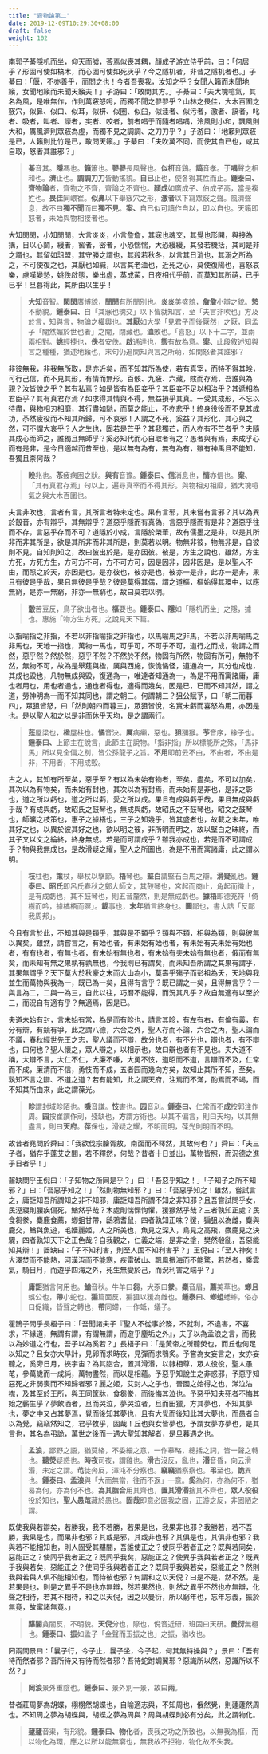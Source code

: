 ```yaml
---
title: "齊物論第二"
date: 2019-12-09T10:29:30+08:00
draft: false
weight: 102
---
```




南郭子綦隱机而坐，仰天而噓，荅焉似喪其耦，顏成子游立侍乎前，曰：「<span class="text-muted">何居乎？形固可使如槁木，而心固可使如死灰乎？今之隱机者，非昔之隱机者也。</span>」子綦曰：「<span class="text-muted">偃，不亦善乎，而問之也！今者吾喪我，汝知之乎？女聞人籟而未聞地籟，女聞地籟而未聞天籟夫！</span>」子游曰：「<span class="text-muted">敢問其方。</span>」子綦曰：「<span class="text-muted">夫大塊噫氣，其名為風，是唯無作，作則萬竅怒呺，而獨不聞之翏翏乎？山林之畏佳，大木百圍之竅穴，似鼻、似口、似耳，似枅、似圈、似臼，似洼者、似污者，激者、謞者，叱者、吸者，叫者、譹者，宎者、咬者，前者唱于而隨者唱喁，泠風則小和，飄風則大和，厲風濟則眾竅為虛，而獨不見之調調、之刀刀乎？</span>」子游曰：「<span class="text-muted">地籟則眾竅是已，人籟則比竹是已，敢問天籟。</span>」子綦曰：「<span class="text-muted">夫吹萬不同，而使其自已也，咸其自取，怒者其誰邪？</span>」

> **綦**音其。**隱**馮也。**籟**簫也。**翏翏**長風聲也。**似枅**音鷄。**謞**音孝。**于喁**聲之相和也。**濟**止也。**調調刀刀**皆動搖貌。**自已**止也，使各得其性而止。<strong class="text-success">鍾泰曰、</strong>**齊物論**者，齊物之不齊，齊論之不齊也。**顏成**如廣成子、伯成子高，當是複姓也。**畏佳**同㟪崔。**似鼻**以下舉竅穴之形，**激者**以下寫眾竅之聲。風濟聲息，故不曰**獨不聞**而曰**獨不見**。<strong class="text-success">案、</strong>自已似可讀作自以，即以自也。天籟即怒者，未始與物相接者也。



大知閑閑，小知閒閒，大言炎炎，小言詹詹，其寐也魂交，其覺也形開，與接為搆，日以心鬬，縵者，窖者，密者，小恐惴惴，大恐縵縵，其發若機括，其司是非之謂也，其留如詛盟，其守勝之謂也，其殺若秋冬，以言其日消也，其溺之所為之，不可使復之也，其厭也如緘，以言其老洫也，近死之心，莫使復陽也，喜怒哀樂，慮嘆變慹，姚佚啟態，樂出虛，蒸成菌，日夜相代乎前，而莫知其所萌，已乎已乎！旦暮得此，其所由以生乎！

> **大知**音智。**閑閑**廣博貌，**閒閒**有所閒別也。**炎炎**美盛貌，**詹詹**小辯之貌。**慹**不動貌。<strong class="text-success">鍾泰曰、</strong>自「其寐也魂交」以下皆就知言，至「夫言非吹也」方及於言，知與言，物論之權輿也。**其厭**如大學「見君子而後厭然」之厭，同孟子「閹然媚於世也者」之閹，閉藏也。**洫**敗也。「喜怒」以下十二字，並兩兩相對。**姚**輕捷也，**佚**者安佚。**啟**通達也，**態**有故為意。<strong class="text-success">案、</strong>此段敘述知與言之種種，猶述地籟也，末句仍追問知與言之所萌，如問怒者其誰邪？



非彼無我，非我無所取，是亦近矣，而不知其所為使，若有真宰，而特不得其眹，可行己信，而不見其形，有情而無形。百骸、九竅、六藏，賅而存焉，吾誰與為親？汝皆說之乎？其有私焉？如是皆有為臣妾乎？其臣妾不足以相治乎？其遞相為君臣乎？其有真君存焉？如求得其情與不得，無益損乎其真。一受其成形，不忘以待盡，與物相刃相靡，其行盡如馳，而莫之能止，不亦悲乎！終身役役而不見其成功，苶然疲役而不知其所歸，可不哀邪！人謂之不死，奚益？其形化，其心與之然，可不謂大哀乎？人之生也，固若是芒乎？其我獨芒，而人亦有不芒者乎？夫隨其成心而師之，誰獨且無師乎？奚必知代而心自取者有之？愚者與有焉，未成乎心而有是非，是今日適越而昔至也，是以無有為有，無有為有，雖有神禹且不能知，吾獨且柰何哉？

> **眹**兆也。**苶**疲病困之狀。**與有**音豫。<strong class="text-success">鍾泰曰、</strong>**信**消息也，**情**亦信也。<strong class="text-success">案、</strong>「其有真君存焉」句以上，遍尋真宰而不得其形。與物相刃相靡，猶大塊噫氣之與大木百圍也。



夫言非吹也，言者有言，其所言者特未定也。果有言邪，其未嘗有言邪？其以為異於鷇音，亦有辯乎，其無辯乎？道惡乎隱而有真偽，言惡乎隱而有是非？道惡乎往而不存，言惡乎存而不可？道隱於小成，言隱於榮華，故有儒墨之是非，以是其所非而非其所是，欲是其所非而非其所是，則莫若以明。物無非彼，物無非是，自彼則不見，自知則知之，故曰彼出於是，是亦因彼。彼是，方生之說也，雖然，方生方死，方死方生，方可方不可，方不可方可，因是因非，因非因是，是以聖人不由，而照之於天，亦因是也。是亦彼也，彼亦是也，彼亦一是非，此亦一是非，果且有彼是乎哉，果且無彼是乎哉？彼是莫得其偶，謂之道樞，樞始得其環中，以應無窮，是亦一無窮，非亦一無窮也，故曰莫若以明。

> **鷇**苦豆反，鳥子欲出者也。**樞**要也。<strong class="text-success">鍾泰曰、</strong>**隱**如「隱机而坐」之隱，據也。惠施「物方生方死」之說見天下篇。



以指喻指之非指，不若以非指喻指之非指也，以馬喻馬之非馬，不若以非馬喻馬之非馬也，天地一指也，萬物一馬也，可乎可，不可乎不可，道行之而成，物謂之而然，惡乎然？然於然，惡乎不然？不然於不然，物固有所然，物固有所可，無物不然，無物不可，故為是舉莛與楹，厲與西施，恢恑憰怪，道通為一，其分也成也，其成也毀也，凡物無成與毀，復通為一，唯達者知通為一，為是不用而寓諸庸，庸也者用也，用也者通也，通也者得也，適得而幾矣，因是已，已而不知其然，謂之道，勞神明為一而不知其同也，謂之朝三。何謂朝三？狙公賦芧，曰「<span class="text-muted">朝三而暮四</span>」，眾狙皆怒，曰「<span class="text-muted">然則朝四而暮三</span>」，眾狙皆悅，名實未虧而喜怒為用，亦因是也。是以聖人和之以是非而休乎天均，是之謂兩行。

> **莛**屋梁也，**楹**屋柱也。**憰**音決。**厲**病癩，惡也。**狙**獼猴。**芧**音序，橡子也。<strong class="text-success">鍾泰曰、</strong>上節主在說言，此節主在說物。「指非指」所以標能所之殊，「馬非馬」所以見全偏之別，皆公孫龍子之旨。**不用**即前云不由，不由者，不由是非，不用者，不用成毀。



古之人，其知有所至矣，惡乎至？有以為未始有物者，至矣，盡矣，不可以加矣，其次以為有物矣，而未始有封也，其次以為有封焉，而未始有是非也，是非之彰也，道之所以虧也，道之所以虧，愛之所以成。果且有成與虧乎哉，果且無成與虧乎哉？有成與虧，故昭氏之鼓琴也，無成與虧，故昭氏之不鼓琴也，昭文之鼓琴也，師曠之枝策也，惠子之據梧也，三子之知幾乎，皆其盛者也，故載之末年，唯其好之也，以異於彼其好之也，欲以明之彼，非所明而明之，故以堅白之昧終，而其子又以文之綸終，終身無成。若是而可謂成乎？雖我亦成也，若是而不可謂成乎？物與我無成也，是故滑疑之耀，聖人之所圖也，為是不用而寓諸庸，此之謂以明。

> **枝**柱也，**策**杖，舉杖以擊節。**梧**琴也。**堅白**謂堅石白馬之辯。**滑疑**亂也。<strong class="text-success">鍾泰曰、</strong>**昭氏**即呂氏春秋之鄭大師文，其鼓琴也，宮起而商止，角起而徵止，是有成虧也，其不鼓琴也，則五音釐然，則是無成虧也。**據梧**即德充符「倚樹而吟，據槁梧而瞑」。**載**事也，**末年**猶言終身也。**圖**鄙也，書大誥「反鄙我周邦」。



今且有言於此，不知其與是類乎，其與是不類乎？類與不類，相與為類，則與彼無以異矣。雖然，請嘗言之，有始也者，有未始有始也者，有未始有夫未始有始也者，有有也者，有無也者，有未始有無也者，有未始有夫未始有無也者，俄而有無矣，而未知有無之果孰有孰無也，今我則已有謂矣，而未知吾所謂之其果有謂乎，其果無謂乎？天下莫大於秋豪之末而大山為小，莫壽乎殤子而彭祖為夭，天地與我並生而萬物與我為一，既已為一矣，且得有言乎？既已謂之一矣，且得無言乎？一與言為二，二與一為三，自此以往，巧曆不能得，而況其凡乎？故自無適有以至於三，而況自有適有乎？無適焉，因是已。



夫道未始有封，言未始有常，為是而有畛也，請言其畛，有左有右，有倫有義，有分有辯，有競有爭，此之謂八德，六合之外，聖人存而不論，六合之內，聖人論而不議，春秋經世先王之志，聖人議而不辯，故分也者，有不分也，辯也者，有不辯也，曰何也？聖人懷之，眾人辯之，以相示也，故曰辯也者有不見也。夫大道不稱，大辯不言，大仁不仁，大廉不嗛，大勇不忮，道昭而不道，言辯而不及，仁常而不成，廉清而不信，勇忮而不成，五者园而幾向方矣，故知止其所不知，至矣。孰知不言之辯、不道之道？若有能知，此之謂天府，注焉而不滿，酌焉而不竭，而不知其所由來，此之謂葆光。

> **畛**謂封域畛陌也。**嗛**音謙。**忮**害也。**园**音刓。<strong class="text-success">鍾泰曰、</strong>仁常而不**成**按郭注作周。**园**按崔譔作刓，殘缺也，**方**謂方術也。以其不偏言，則曰天均，以其無盡言，則曰**天府**。**葆**保也，滑疑之耀，不明而明，葆光則明而不明。



故昔者堯問於舜曰：「<span class="text-muted">我欲伐宗膾胥敖，南面而不釋然，其故何也？</span>」舜曰：「<span class="text-muted">夫三子者，猶存乎蓬艾之間，若不釋然，何哉？昔者十日並出，萬物皆照，而況德之進乎日者乎！</span>」



齧缺問乎王倪曰：「<span class="text-muted">子知物之所同是乎？</span>」曰：「<span class="text-muted">吾惡乎知之！</span>」「<span class="text-muted">子知子之所不知邪？</span>」曰：「<span class="text-muted">吾惡乎知之！</span>」「<span class="text-muted">然則物無知邪？</span>」曰：「<span class="text-muted">吾惡乎知之！雖然，嘗試言之，庸詎知吾所謂知之非不知邪，庸詎知吾所謂不知之非知邪？且吾嘗試問乎女，民溼寢則腰疾偏死，鰌然乎哉？木處則惴慄恂懼，猨猴然乎哉？三者孰知正處？民食芻豢，麋鹿食薦，蝍蛆甘帶，鴟鴉耆鼠，四者孰知正味？猨，猵狙以為雌，麋與鹿交，鰌與魚遊，毛嬙麗姬，人之所美也，魚見之深入，鳥見之高飛，麋鹿見之決驟，四者孰知天下之正色哉？自我觀之，仁義之端，是非之塗，樊然殽亂，吾惡能知其辯！</span>」齧缺曰：「<span class="text-muted">子不知利害，則至人固不知利害乎？</span>」王倪曰：「<span class="text-muted">至人神矣！大澤焚而不能熱，河漢沍而不能寒，疾雷破山、飄風振海而不能驚，若然者，乘雲氣，騎日月，而遊乎四海之外，死生無變於己，而況利害之端乎？</span>」

> **庸詎**猶言何用也。**鰌**音秋。牛羊曰**芻**，犬豕曰**豢**。**麋**音眉，**薦**美草也。**蝍且**蜈公也，**帶**小蛇也。**猵**篇面反，猵狙以猨為雌也。<strong class="text-success">鍾泰曰、</strong>**蝍蛆**蟋蟀，俗亦曰促織，皆聲之轉也，**帶**同螮，一作蚳，蟻子。



瞿鵲子問乎長梧子曰：「<span class="text-muted">吾聞諸夫子『聖人不從事於務，不就利，不違害，不喜求，不緣道，無謂有謂，有謂無謂，而遊乎塵垢之外』，夫子以為孟浪之言，而我以為妙道之行也，吾子以為奚若？</span>」長梧子曰：「<span class="text-muted">是黃帝之所聽熒也，而丘也何足以知之？且女亦大早計，見卵而求時夜，見彈而求鴞炙。予嘗為女妄言之，女亦妄聽之，奚旁日月，挾宇宙？為其脗合，置其滑湣，以隸相尊，眾人役役，聖人愚芚，參萬歲而一成純，萬物盡然，而以是相蘊。予惡乎知說生之非惑邪，予惡乎知惡死之非弱喪而不知歸者邪？麗之姬，艾封人之子也，晉國之始得之也，涕泣沾襟，及其至於王所，與王同筐牀，食芻豢，而後悔其泣也。予惡乎知夫死者不悔其始之蘄生乎？夢飲酒者，旦而哭泣，夢哭泣者，旦而田獵，方其夢也，不知其夢也，夢之中又占其夢焉，覺而後知其夢也，且有大覺而後知此其大夢也，而愚者自以為覺，竊竊然知之，君乎牧乎，固哉！丘也與女皆夢也，予謂女夢亦夢也，是其言也，其名為弔詭，萬世之後而一遇大聖知其解者，是旦暮遇之也。</span>

> **孟浪**，鄙野之語，猶莫絡，不委細之意，一作摹略，總括之詞，皆一聲之轉也。**聽熒**疑惑也。**時夜**司夜，謂雞也。**滑**古沒反，亂也，**湣**音昏，向云滑湣，未定之謂。**芚**徒奔反，渾沌不分察也。**竊竊**猶察察也。**弔**至也，**詭**異也。<strong class="text-success">鍾泰曰、</strong>**孟浪**與「大而無當，往而不返」一意。**奚**為何，亦為何不，猶曷為何，亦為何不也。**為其脗合**用其齊也，**置其滑湣**捨其不齊也，**眾人役役**役於知也，**聖人愚芚**藏於愚也。**固哉**即意必固我之固，正游之反，非固陋之謂。



<span class="text-muted">既使我與若辯矣，若勝我，我不若勝，若果是也，我果非也邪？我勝若，若不吾勝，我果是也，而果非也邪？其或是邪，其或非也邪？其俱是也，其俱非也邪？我與若不能相知也，則人固受其黮闇，吾誰使正之？使同乎若者正之？既與若同矣，惡能正之？使同乎我者正之？既同乎我矣，惡能正之？使異乎我與若者正之？既異乎我與若矣，惡能正之？使同乎我與若者正之？既同乎我與若矣，惡能正之？然則我與若與人俱不能相知也，而待彼也邪？何謂和之以天倪？曰是不是，然不然，是若果是也，則是之異乎不是也亦無辯，然若果然也，則然之異乎不然也亦無辯，化聲之相待，若其不相待，和之以天倪，因之以曼衍，所以窮年也，忘年忘義，振於無竟，故寓諸無竟。</span>」

> **黮闇**貪闇反，不明貌。**天倪**分也，際也，倪音近研，班固曰天研。**曼衍**無極也。<strong class="text-success">鍾泰曰、</strong>**振**如孟子「金聲而玉振之也」之振，猶收也。



罔兩問景曰：「<span class="text-muted">曩子行，今子止，曩子坐，今子起，何其無特操與？</span>」景曰：「<span class="text-muted">吾有待而然者邪？吾所待又有待而然者邪？吾待蛇跗蜩翼邪？惡識所以然，惡識所以不然？</span>」

> **罔浪**景外重陰也。<strong class="text-success">鍾泰曰、</strong>景外別一景，故曰**兩**。



昔者莊周夢為胡蝶，栩栩然胡蝶也，自喻適志與，不知周也，俄然覺，則蘧蘧然周也。不知周之夢為胡蝶與，胡蝶之夢為周與？周與胡蝶則必有分矣，此之謂物化。

> **蘧蘧**音渠，有形貌。<strong class="text-success">鍾泰曰、</strong>**物化**者，喪我之功之所致也，以無我為樞，而以物化為環，應之以所以能無窮也，無我故不拒物，物化故不失我。